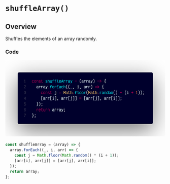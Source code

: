 # `shuffleArray()`

## Overview

Shuffles the elements of an array randomly.

### Code

![A screenshot of the titular code snippet](../snapshots/shuffleArray.png)

```js
const shuffleArray = (array) => {
  array.forEach((_, i, arr) => {
    const j = Math.floor(Math.random() * (i + 1));
    [arr[i], arr[j]] = [arr[j], arr[i]];
  });
  return array;
};
```
